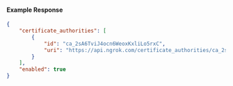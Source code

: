 <!-- Code generated for API Clients. DO NOT EDIT. -->

#### Example Response

```json
{
	"certificate_authorities": [
		{
			"id": "ca_2sA6TviJ4ocn6WeoxKxliLo5rxC",
			"uri": "https://api.ngrok.com/certificate_authorities/ca_2sA6TviJ4ocn6WeoxKxliLo5rxC"
		}
	],
	"enabled": true
}
```
